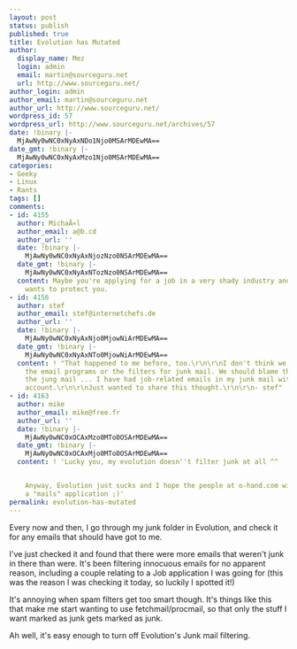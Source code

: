 ```yaml
---
layout: post
status: publish
published: true
title: Evolution has Mutated
author:
  display_name: Mez
  login: admin
  email: martin@sourceguru.net
  url: http://www.sourceguru.net/
author_login: admin
author_email: martin@sourceguru.net
author_url: http://www.sourceguru.net/
wordpress_id: 57
wordpress_url: http://www.sourceguru.net/archives/57
date: !binary |-
  MjAwNy0wNC0xNyAxNDo1Njo0MSArMDEwMA==
date_gmt: !binary |-
  MjAwNy0wNC0xNyAxMzo1Njo0MSArMDEwMA==
categories:
- Geeky
- Linux
- Rants
tags: []
comments:
- id: 4155
  author: MichaÃ«l
  author_email: a@b.cd
  author_url: ''
  date: !binary |-
    MjAwNy0wNC0xNyAxNjozNzo0NSArMDEwMA==
  date_gmt: !binary |-
    MjAwNy0wNC0xNyAxNTozNzo0NSArMDEwMA==
  content: Maybe you're applying for a job in a very shady industry and evolution
    wants to protect you.
- id: 4156
  author: stef
  author_email: stef@internetchefs.de
  author_url: ''
  date: !binary |-
    MjAwNy0wNC0xNyAxNjo0MjowNiArMDEwMA==
  date_gmt: !binary |-
    MjAwNy0wNC0xNyAxNTo0MjowNiArMDEwMA==
  content: ! "That happened to me before, too.\r\n\r\nI don't think we should blame
    the email programs or the filters for junk mail. We should blame the people behind
    the jung mail ... I have had job-related emails in my junk mail with a googlemail
    account.\r\n\r\nJust wanted to share this thought.\r\n\r\n- stef"
- id: 4163
  author: mike
  author_email: mike@free.fr
  author_url: ''
  date: !binary |-
    MjAwNy0wNC0xOCAxMzo0MTo0OSArMDEwMA==
  date_gmt: !binary |-
    MjAwNy0wNC0xOCAxMjo0MTo0OSArMDEwMA==
  content: ! 'Lucky you, my evolution doesn''t filter junk at all ^^


    Anyway, Evolution just sucks and I hope the people at o-hand.com will soon release
    a "mails" application ;)'
permalink: evolution-has-mutated
---
```

<p>Every now and then, I go through my junk folder in Evolution, and check it for any emails that should have got to me.</p>
<p>I've just checked it and found that there were more  emails that weren't junk in there than were. It's been filtering innocuous emails for no apparent reason, including a couple relating to a Job application I was going for (this was the reason I was checking it today, so luckily I spotted it!)</p>
<p>It's annoying when spam filters get too smart though. It's things like this that make me start wanting to use fetchmail/procmail, so that only the stuff I want marked as junk gets marked as junk.</p>
<p>Ah well, it's easy enough to turn off Evolution's Junk mail filtering.</p>

